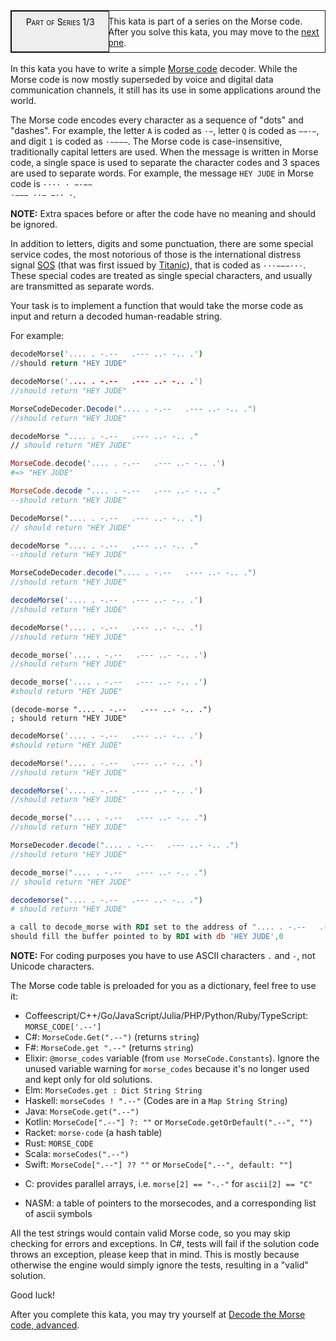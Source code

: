 <div style="border:1px solid;position:relative;padding:1ex 1ex 1ex 11.1em;"><div style="position:absolute;left:0;top:0;bottom:0; width:10em; padding:1ex;text-align:center;border:1px solid;margin:0 1ex 0 0;color:#000;background-color:#eee;font-variant:small-caps">Part of Series 1/3</div><div>This kata is part of a series on the Morse code. After you solve this kata, you may move to the <a href="/kata/decode-the-morse-code-advanced">next one</a>.</div></div><br>In this kata you have to write a simple <a href="https://en.wikipedia.org/wiki/Morse_code">Morse code</a> decoder. While the Morse code is now mostly superseded by voice and digital data communication channels, it still has its use in some applications around the world.

The Morse code encodes every character as a sequence of "dots" and "dashes". For example, the letter <code>A</code> is coded as <code>·−</code>, letter <code>Q</code> is coded as <code>−−·−</code>, and digit <code>1</code> is coded as <code>·−−−−</code>. The Morse code is case-insensitive, traditionally capital letters are used. When the message is written in Morse code, a single space is used to separate the character codes and 3 spaces are used to separate words. For example, the message <code>HEY JUDE</code> in Morse code is <code>···· · −·−−   ·−−− ··− −·· ·</code>.

**NOTE:** Extra spaces before or after the code have no meaning and should be ignored.

In addition to letters, digits and some punctuation, there are some special service codes, the most notorious of those is the international distress signal <a href="https://en.wikipedia.org/wiki/SOS">SOS</a> (that was first issued by <a href="https://en.wikipedia.org/wiki/RMS_Titanic">Titanic</a>), that is coded as <code>···−−−···</code>. These special codes are treated as single special characters, and usually are transmitted as separate words.

Your task is to implement a function that would take the morse code as input and return a decoded human-readable string.

For example:

```coffeescript
decodeMorse('.... . -.--   .--- ..- -.. .')
//should return "HEY JUDE"
```
```cpp
decodeMorse('.... . -.--   .--- ..- -.. .')
//should return "HEY JUDE"
```
```csharp
MorseCodeDecoder.Decode(".... . -.--   .--- ..- -.. .")
//should return "HEY JUDE"
```
```fsharp
decodeMorse ".... . -.--   .--- ..- -.. ."
// should return "HEY JUDE"
```
```elixir
MorseCode.decode('.... . -.--   .--- ..- -.. .')
#=> "HEY JUDE"
```
```elm
MorseCode.decode ".... . -.--   .--- ..- -.. ."
--should return "HEY JUDE"
```
```go
DecodeMorse(".... . -.--   .--- ..- -.. .")
// should return "HEY JUDE"
```
```haskell
decodeMorse ".... . -.--   .--- ..- -.. ."
--should return "HEY JUDE"
```
```java
MorseCodeDecoder.decode(".... . -.--   .--- ..- -.. .")
//should return "HEY JUDE"
```
```javascript
decodeMorse('.... . -.--   .--- ..- -.. .')
//should return "HEY JUDE"
```
```kotlin
decodeMorse('.... . -.--   .--- ..- -.. .')
//should return "HEY JUDE"
```
```php
decode_morse('.... . -.--   .--- ..- -.. .')
//should return "HEY JUDE"
```
```python
decode_morse('.... . -.--   .--- ..- -.. .')
#should return "HEY JUDE"
```
```racket
(decode-morse ".... . -.--   .--- ..- -.. .")
; should return "HEY JUDE"
```
```ruby
decodeMorse('.... . -.--   .--- ..- -.. .')
#should return "HEY JUDE"
```
```swift
decodeMorse('.... . -.--   .--- ..- -.. .')
//should return "HEY JUDE"
```
```typescript
decodeMorse('.... . -.--   .--- ..- -.. .')
//should return "HEY JUDE"
```
```rust
decode_morse(".... . -.--   .--- ..- -.. .")
//should return "HEY JUDE"
```
```scala
MorseDecoder.decode(".... . -.--   .--- ..- -.. .")
//should return "HEY JUDE"
```
```c
decode_morse(".... . -.--   .--- ..- -.. .")
// should return "HEY JUDE"
```
```julia
decodemorse(".... . -.--   .--- ..- -.. .")
# should return "HEY JUDE"
```
```NASM
a call to decode_morse with RDI set to the address of ".... . -.--   .--- ..- -.. ."
should fill the buffer pointed to by RDI with db 'HEY JUDE',0
```

**NOTE:** For coding purposes you have to use ASCII characters `.` and `-`, not Unicode characters.

The Morse code table is preloaded for you as a dictionary, feel free to use it:
+ Coffeescript/C++/Go/JavaScript/Julia/PHP/Python/Ruby/TypeScript: `MORSE_CODE['.--']`
+ C#: `MorseCode.Get(".--")` (returns `string`)
+ F#: `MorseCode.get ".--"` (returns `string`)
+ Elixir: `@morse_codes` variable (from `use MorseCode.Constants`). Ignore the unused variable warning for `morse_codes` because it's no longer used and kept only for old solutions.
+ Elm: `MorseCodes.get : Dict String String`
+ Haskell: `morseCodes ! ".--"` (Codes are in a `Map String String`)
+ Java: `MorseCode.get(".--")`
+ Kotlin: `MorseCode[".--"] ?: ""` or `MorseCode.getOrDefault(".--", "")`
+ Racket: `morse-code` (a hash table)
+ Rust: `MORSE_CODE`
+ Scala: `morseCodes(".--")`
+ Swift: `MorseCode[".--"] ?? ""` or `MorseCode[".--", default: ""]`
* C: provides parallel arrays, i.e. `morse[2] == "-.-"` for `ascii[2] == "C"`
+ NASM: a table of pointers to the morsecodes, and a corresponding list of ascii symbols

All the test strings would contain valid Morse code, so you may skip checking for errors and exceptions. In C#, tests will fail if the solution code throws an exception, please keep that in mind. This is mostly because otherwise the engine would simply ignore the tests, resulting in a "valid" solution.

Good luck!

After you complete this kata, you may try yourself at <a href="http://www.codewars.com/kata/decode-the-morse-code-advanced">Decode the Morse code, advanced</a>.
